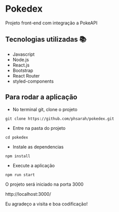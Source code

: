 # Pokedex
Projeto front-end com integração a PokeAPI

 ## Tecnologias utilizadas :books:

* Javascript
* Node.js
* React.js
* Bootstrap
* React Router
* styled-components

## Para rodar a aplicação

* No terminal git, clone o projeto

```git clone https://github.com/phsarah/pokedex.git```

* Entre na pasta do projeto 

```cd pokedex ```

* Instale as dependencias 

``` npm install ```

* Execute a aplicação 

```npm run start```

O projeto será iniciado na porta 3000

http://localhost:3000/





Eu agradeço a visita e boa codificação! 
